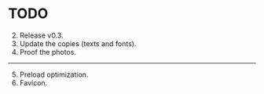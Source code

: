 # TODO

2. Release v0.3.
3. Update the copies (texts and fonts).
4. Proof the photos.

---

5. Preload optimization.
6. Favicon.
